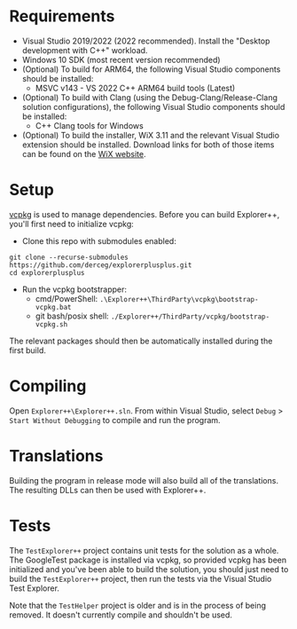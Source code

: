 # Requirements

- Visual Studio 2019/2022 (2022 recommended). Install the "Desktop development with C++" workload.
- Windows 10 SDK (most recent version recommended)
- (Optional) To build for ARM64, the following Visual Studio components should be installed:
    - MSVC v143 - VS 2022 C++ ARM64 build tools (Latest)
- (Optional) To build with Clang (using the Debug-Clang/Release-Clang solution configurations), the following Visual Studio components should be installed:
    - C++ Clang tools for Windows
- (Optional) To build the installer, WiX 3.11 and the relevant Visual Studio extension should be installed. Download links for both of those items can be found on the [WiX website](https://wixtoolset.org/docs/wix3/).

# Setup

[vcpkg](https://vcpkg.io/) is used to manage dependencies. Before you can build Explorer++, you'll first need to initialize vcpkg:

- Clone this repo with submodules enabled:
```
git clone --recurse-submodules https://github.com/derceg/explorerplusplus.git
cd explorerplusplus
```
- Run the vcpkg bootstrapper:
    - cmd/PowerShell: `.\Explorer++\ThirdParty\vcpkg\bootstrap-vcpkg.bat`
    - git bash/posix shell: `./Explorer++/ThirdParty/vcpkg/bootstrap-vcpkg.sh`


The relevant packages should then be automatically installed during the first build.

# Compiling

Open `Explorer++\Explorer++.sln`. From within Visual Studio, select `Debug` > `Start Without Debugging` to compile and run the program.

# Translations

Building the program in release mode will also build all of the translations. The resulting DLLs can then be used with Explorer++.

# Tests

The `TestExplorer++` project contains unit tests for the solution as a whole. The GoogleTest package is installed via vcpkg, so provided vcpkg has been initialized and you've been able to build the solution, you should just need to build the `TestExplorer++` project, then run the tests via the Visual Studio Test Explorer.

Note that the `TestHelper` project is older and is in the process of being removed. It doesn't currently compile and shouldn't be used.
